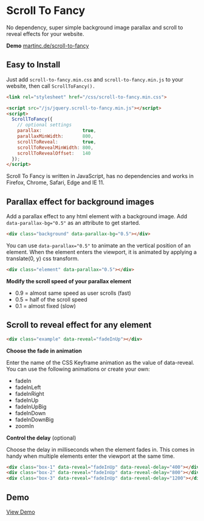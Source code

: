 # Scroll To Fancy
No dependency, super simple background image parallax and scroll to reveal effects for your website.

**Demo**
[martinc.de/scroll-to-fancy](http://martinc.de/scroll-to-fancy/)


## Easy to Install

Just add `scroll-to-fancy.min.css` and `scroll-to-fancy.min.js` to your website, then call `ScrollToFancy().`

```html
<link rel="stylesheet" href="/css/scroll-to-fancy.min.css">    

<script src="/js/jquery.scroll-to-fancy.min.js"></script>
<script>
  ScrollToFancy({
    // optional settings
    parallax:               true,
    parallaxMinWidth:       800,
    scrollToReveal:         true,
    scrollToRevealMinWidth: 800,
    scrollToRevealOffset:   140
  });
</script>
```

Scroll To Fancy is written in JavaScript, has no dependencies and works in Firefox, Chrome, Safari, Edge and IE 11.

## Parallax effect for background images

Add a parallax effect to any html element with a background image. Add `data-parallax-bg="0.5"` as an attribute to get started.

```html
<div class="background" data-parallax-bg="0.5"></div>
```

You can use `data-parallax="0.5"` to animate an the vertical position of an element. When the element enters the viewport, it is animated by applying a translate(0, y) css transform. 

```html
<div class="element" data-parallax="0.5"></div>
```

**Modify the scroll speed of your parallax element**

- 0.9 = almost same speed as user scrolls (fast)
- 0.5 = half of the scroll speed
- 0.1 = almost fixed (slow)

## Scroll to reveal effect for any element

```html
<div class="example" data-reveal="fadeInUp"></div>
```

**Choose the fade in animation**

Enter the name of the CSS Keyframe animation as the value of data-reveal.
You can use the following animations or create your own:

- fadeIn
- fadeInLeft
- fadeInRight
- fadeInUp
- fadeInUpBig
- fadeInDown
- fadeInDownBig
- zoomIn

**Control the delay** (optional)

Choose the delay in milliseconds when the element fades in. This comes in handy when multiple elements enter the viewport at the same time.

```html
<div class="box-1" data-reveal="fadeInUp" data-reveal-delay="400"></div>
<div class="box-2" data-reveal="fadeInUp" data-reveal-delay="800"></div>
<div class="box-3" data-reveal="fadeInUp" data-reveal-delay="1200"></div>
```

## Demo

[View Demo](http://martinc.de/scroll-to-fancy/)
